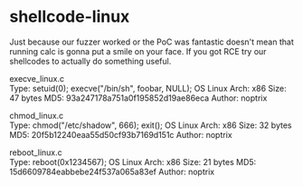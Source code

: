 # shellcode-linux
Just because our fuzzer worked or the PoC was fantastic doesn't mean that running calc is gonna put a smile on your face. If you got RCE try our shellcodes to actually do something useful. 

execve_linux.c 	
Type: 	setuid(0); execve("/bin/sh", foobar, NULL);
OS 	Linux
Arch: 	x86
Size: 	47 bytes
MD5: 	93a247178a751a0f195852d19ae86eca
Author: 	noptrix

chmod_linux.c 	
Type: 	chmod("/etc/shadow", 666); exit();
OS 	Linux
Arch: 	x86
Size: 	32 bytes
MD5: 	20f5b12240eaa55d50cf93b7169d151c
Author: 	noptrix

reboot_linux.c 	
Type: 	reboot(0x1234567);
OS 	Linux
Arch: 	x86
Size: 	21 bytes
MD5: 	15d6609784eabbebe24f537a065a83ef
Author: 	noptrix
